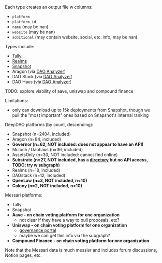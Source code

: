 Each type creates an output file w columns:

* `platform`
* `platform_id`
* `name` (may be nan)
* `website` (may be nan)
* `additional` (may contain website, social, etc. info, may be nan)

Types include:

* [Tally](https://www.tally.xyz/)
* [Realms](https://realms.today/)
* [Snapshot](https://snapshot.org/#/)
* Aragon (via [DAO Analyzer](https://www.kaggle.com/datasets/daviddavo/dao-analyzer?resource=download))
* DAO Stack (via [DAO Analyzer](https://www.kaggle.com/datasets/daviddavo/dao-analyzer?resource=download))
* DAO Haus (via [DAO Analyzer](https://www.kaggle.com/datasets/daviddavo/dao-analyzer?resource=download))

TODO: explore viability of aave, uniswap and compound finance

Limitations:

- only can download up to 15k deployments from Snapshot, though we pull the "most important" ones based on Snapshot's internal ranking

DeepDAO platforms (by count, descending):

- Snapshot (n=2404, included)
- Aragon (n=84, included)
- **Governor (n=62, NOT included: does not appear to have an API)**
- Moloch / Daohaus (n=36, included)
- AssetsOnly (n=30, NOT included: cannot find online)
- **Substrate (n=27, NOT included, has a [directory](https://substrate.io/ecosystem/projects/) but no API access, TODO: try w subgraph)**
- Realms (n=18, included)
- DAOstack (n=12, included)
- **OpenLaw (n=3, NOT included, n<10)**
- **Colony (n=2, NOT included, n<10)**

Messari platforms:
- Tally
- Snapshot
- **Aave - on chain voting platform for one organization**
  - not clear if they have a way to pull proposals, etc?
- **Uniswap - on chain voting platform for one organization**
  - [governance portal](https://app.uniswap.org/#/vote)
  - maybe we can get this info via the subgraph?
- **Compound Finance - on chain voting platform for one organization**

Note that the Messari data is much messier and includes forum discussions, Notion pages, etc.
